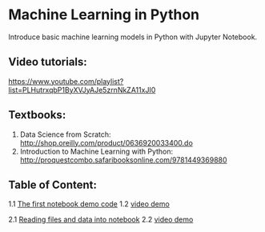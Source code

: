 # Machine Learning in Python
Introduce basic machine learning models in Python with Jupyter Notebook.

## Video tutorials: 
https://www.youtube.com/playlist?list=PLHutrxqbP1ByXVJyAJe5zrnNkZA11xJI0

## Textbooks:
1. Data Science from Scratch: http://shop.oreilly.com/product/0636920033400.do
2. Introduction to Machine Learning with Python: http://proquestcombo.safaribooksonline.com/9781449369880

## Table of Content:
1.1 [The first notebook demo code](https://github.com/xbwei/machine_learning_in_python/blob/master/first_note.ipynb)
1.2 [video demo](https://www.youtube.com/watch?v=zv70jBjDNI4&index=1&list=PLHutrxqbP1ByXVJyAJe5zrnNkZA11xJI0)

2.1 [Reading files and data into notebook](https://github.com/xbwei/machine_learning_in_python/blob/master/read_files_and_data.ipynb)
2.2 [video demo](https://www.youtube.com/watch?v=R53JW3AgBFc&index=2&list=PLHutrxqbP1ByXVJyAJe5zrnNkZA11xJI0)
